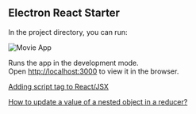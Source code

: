 ## Electron React Starter

In the project directory, you can run:

![Movie App](https://github.com/RandolphG/the-move-database-app/blob/master/src/giphy.gif)

Runs the app in the development mode.<br />
Open [http://localhost:3000](http://localhost:3000) to view it in the browser.

[Adding script tag to React/JSX](https://stackoverflow.com/questions/34424845/adding-script-tag-to-react-jsx)

[How to update a value of a nested object in a reducer?
](https://stackoverflow.com/questions/40096036/how-to-update-a-value-of-a-nested-object-in-a-reducer) 
